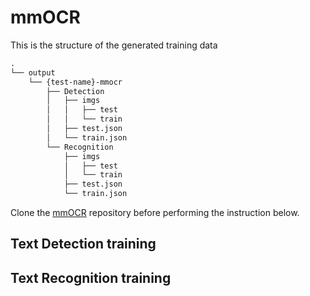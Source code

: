 # mmOCR
This is the structure of the generated training data
```txt
.
└── output
    └── {test-name}-mmocr
        ├── Detection
        │   ├── imgs
        │   │   ├── test
        │   │   └── train
        │   ├── test.json
        │   └── train.json
        └── Recognition
            ├── imgs
            │   ├── test
            │   └── train
            ├── test.json
            └── train.json
```
Clone the [mmOCR](https://github.com/open-mmlab/mmocr) repository before performing the instruction below.
## Text Detection training

## Text Recognition training